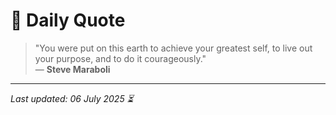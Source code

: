 # 📜 Daily Quote

> "You were put on this earth to achieve your greatest self, to live out your purpose, and to do it courageously."  
> — **Steve Maraboli**

---

_Last updated: 06 July 2025 ⏳_
